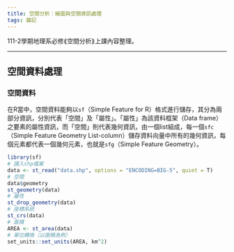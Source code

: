```yaml
---
title: 空間分析：繪圖與空間資訊處理
tags: 雜記
---
```


111-2學期地理系必修⟪空間分析⟫上課內容整理。
<!--more-->

---
## 空間資料處理

### 空間資料

在R當中，空間資料能夠以`sf`（Simple Feature for R）格式進行儲存，其分為兩部分資訊，分別代表「空間」及「屬性」。「屬性」為該資料框架（Data frame）之要素的屬性資訊，而「空間」則代表幾何資訊，由一個list組成，每一個`sfc`（Simple Feature Geometry List-column）儲存資料向量中所有的幾何資訊，每個元素都代表一個幾何元素，也就是`sfg`（Simple Feature Geometry）。


```R
library(sf)
# 讀入shp檔案
data <- st_read("data.shp", options = "ENCODING=BIG-5", quiet = T)
# 空間
data$geometry
st_geometry(data)
# 屬性
st_drop_geometry(data)
# 座標系統
st_crs(data)
# 面積
AREA <- st_area(data)
# 單位轉換（以面積為例）
set_units::set_units(AREA, km^2)
```
